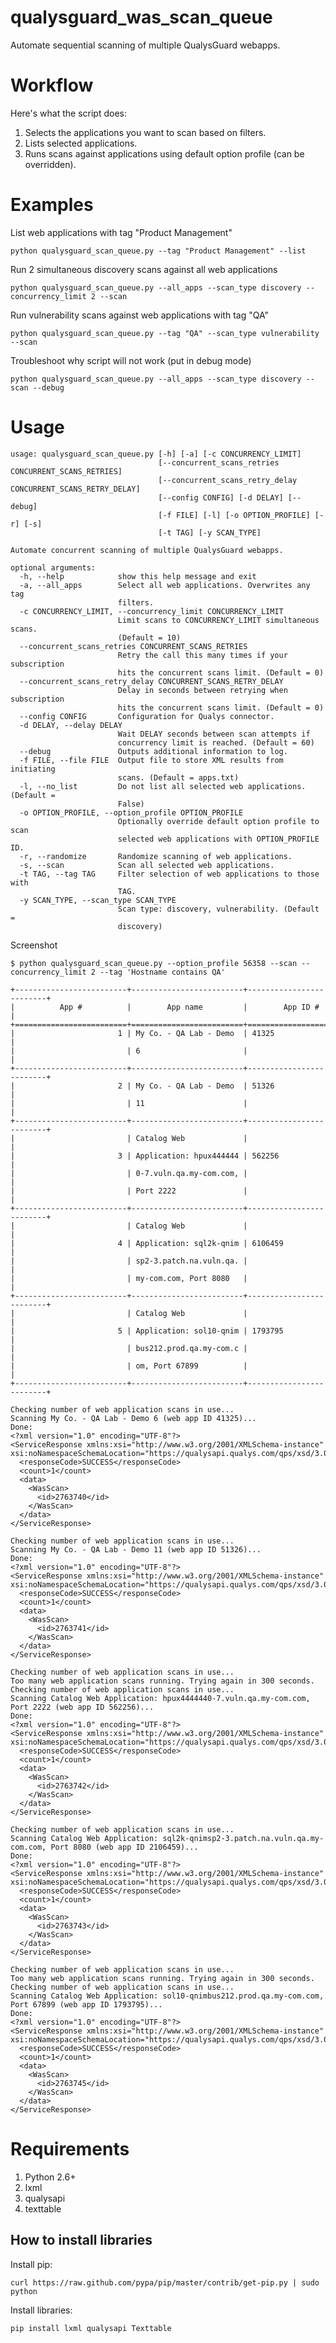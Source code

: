 qualysguard_was_scan_queue
==========================

Automate sequential scanning of multiple QualysGuard webapps.

Workflow
========

Here's what the script does:

1. Selects the applications you want to scan based on filters.
2. Lists selected applications.
3. Runs scans against applications using default option profile (can be overridden).

Examples
========
List web applications with tag "Product Management"

    python qualysguard_scan_queue.py --tag "Product Management" --list

Run 2 simultaneous discovery scans against all web applications

    python qualysguard_scan_queue.py --all_apps --scan_type discovery --concurrency_limit 2 --scan

Run vulnerability scans against web applications with tag "QA"

    python qualysguard_scan_queue.py --tag "QA" --scan_type vulnerability --scan

Troubleshoot why script will not work (put in debug mode)

    python qualysguard_scan_queue.py --all_apps --scan_type discovery --scan --debug

Usage
=====

    usage: qualysguard_scan_queue.py [-h] [-a] [-c CONCURRENCY_LIMIT]
                                     [--concurrent_scans_retries CONCURRENT_SCANS_RETRIES]
                                     [--concurrent_scans_retry_delay CONCURRENT_SCANS_RETRY_DELAY]
                                     [--config CONFIG] [-d DELAY] [--debug]
                                     [-f FILE] [-l] [-o OPTION_PROFILE] [-r] [-s]
                                     [-t TAG] [-y SCAN_TYPE]
    
    Automate concurrent scanning of multiple QualysGuard webapps.
    
    optional arguments:
      -h, --help            show this help message and exit
      -a, --all_apps        Select all web applications. Overwrites any tag
                            filters.
      -c CONCURRENCY_LIMIT, --concurrency_limit CONCURRENCY_LIMIT
                            Limit scans to CONCURRENCY_LIMIT simultaneous scans.
                            (Default = 10)
      --concurrent_scans_retries CONCURRENT_SCANS_RETRIES
                            Retry the call this many times if your subscription
                            hits the concurrent scans limit. (Default = 0)
      --concurrent_scans_retry_delay CONCURRENT_SCANS_RETRY_DELAY
                            Delay in seconds between retrying when subscription
                            hits the concurrent scans limit. (Default = 0)
      --config CONFIG       Configuration for Qualys connector.
      -d DELAY, --delay DELAY
                            Wait DELAY seconds between scan attempts if
                            concurrency limit is reached. (Default = 60)
      --debug               Outputs additional information to log.
      -f FILE, --file FILE  Output file to store XML results from initiating
                            scans. (Default = apps.txt)
      -l, --no_list         Do not list all selected web applications. (Default =
                            False)
      -o OPTION_PROFILE, --option_profile OPTION_PROFILE
                            Optionally override default option profile to scan
                            selected web applications with OPTION_PROFILE ID.
      -r, --randomize       Randomize scanning of web applications.
      -s, --scan            Scan all selected web applications.
      -t TAG, --tag TAG     Filter selection of web applications to those with
                            TAG.
      -y SCAN_TYPE, --scan_type SCAN_TYPE
                            Scan type: discovery, vulnerability. (Default =
                            discovery)

Screenshot

    $ python qualysguard_scan_queue.py --option_profile 56358 --scan --concurrency_limit 2 --tag 'Hostname contains QA'
    
    +-------------------------+-------------------------+-------------------------+
    |          App #          |        App name         |        App ID #         |
    +=========================+=========================+=========================+
    |                       1 | My Co. - QA Lab - Demo  | 41325                   |
    |                         | 6                       |                         |
    +-------------------------+-------------------------+-------------------------+
    |                       2 | My Co. - QA Lab - Demo  | 51326                   |
    |                         | 11                      |                         |
    +-------------------------+-------------------------+-------------------------+
    |                         | Catalog Web             |                         |
    |                       3 | Application: hpux444444 | 562256                  |
    |                         | 0-7.vuln.qa.my-com.com, |                         |
    |                         | Port 2222               |                         |
    +-------------------------+-------------------------+-------------------------+
    |                         | Catalog Web             |                         |
    |                       4 | Application: sql2k-qnim | 6106459                 |
    |                         | sp2-3.patch.na.vuln.qa. |                         |
    |                         | my-com.com, Port 8080   |                         |
    +-------------------------+-------------------------+-------------------------+
    |                         | Catalog Web             |                         |
    |                       5 | Application: sol10-qnim | 1793795                 |
    |                         | bus212.prod.qa.my-com.c |                         |
    |                         | om, Port 67899          |                         |
    +-------------------------+-------------------------+-------------------------+
    
    Checking number of web application scans in use...
    Scanning My Co. - QA Lab - Demo 6 (web app ID 41325)...
    Done:
    <?xml version="1.0" encoding="UTF-8"?>
    <ServiceResponse xmlns:xsi="http://www.w3.org/2001/XMLSchema-instance" xsi:noNamespaceSchemaLocation="https://qualysapi.qualys.com/qps/xsd/3.0/was/wasscan.xsd">
      <responseCode>SUCCESS</responseCode>
      <count>1</count>
      <data>
        <WasScan>
          <id>2763740</id>
        </WasScan>
      </data>
    </ServiceResponse>
    
    Checking number of web application scans in use...
    Scanning My Co. - QA Lab - Demo 11 (web app ID 51326)...
    Done:
    <?xml version="1.0" encoding="UTF-8"?>
    <ServiceResponse xmlns:xsi="http://www.w3.org/2001/XMLSchema-instance" xsi:noNamespaceSchemaLocation="https://qualysapi.qualys.com/qps/xsd/3.0/was/wasscan.xsd">
      <responseCode>SUCCESS</responseCode>
      <count>1</count>
      <data>
        <WasScan>
          <id>2763741</id>
        </WasScan>
      </data>
    </ServiceResponse>
    
    Checking number of web application scans in use...
    Too many web application scans running. Trying again in 300 seconds.
    Checking number of web application scans in use...
    Scanning Catalog Web Application: hpux4444440-7.vuln.qa.my-com.com, Port 2222 (web app ID 562256)...
    Done:
    <?xml version="1.0" encoding="UTF-8"?>
    <ServiceResponse xmlns:xsi="http://www.w3.org/2001/XMLSchema-instance" xsi:noNamespaceSchemaLocation="https://qualysapi.qualys.com/qps/xsd/3.0/was/wasscan.xsd">
      <responseCode>SUCCESS</responseCode>
      <count>1</count>
      <data>
        <WasScan>
          <id>2763742</id>
        </WasScan>
      </data>
    </ServiceResponse>
    
    Checking number of web application scans in use...
    Scanning Catalog Web Application: sql2k-qnimsp2-3.patch.na.vuln.qa.my-com.com, Port 8080 (web app ID 2106459)...
    Done:
    <?xml version="1.0" encoding="UTF-8"?>
    <ServiceResponse xmlns:xsi="http://www.w3.org/2001/XMLSchema-instance" xsi:noNamespaceSchemaLocation="https://qualysapi.qualys.com/qps/xsd/3.0/was/wasscan.xsd">
      <responseCode>SUCCESS</responseCode>
      <count>1</count>
      <data>
        <WasScan>
          <id>2763743</id>
        </WasScan>
      </data>
    </ServiceResponse>
    
    Checking number of web application scans in use...
    Too many web application scans running. Trying again in 300 seconds.
    Checking number of web application scans in use...
    Scanning Catalog Web Application: sol10-qnimbus212.prod.qa.my-com.com, Port 67899 (web app ID 1793795)...
    Done:
    <?xml version="1.0" encoding="UTF-8"?>
    <ServiceResponse xmlns:xsi="http://www.w3.org/2001/XMLSchema-instance" xsi:noNamespaceSchemaLocation="https://qualysapi.qualys.com/qps/xsd/3.0/was/wasscan.xsd">
      <responseCode>SUCCESS</responseCode>
      <count>1</count>
      <data>
        <WasScan>
          <id>2763745</id>
        </WasScan>
      </data>
    </ServiceResponse>


Requirements
============

1. Python 2.6+
2. lxml
3. qualysapi
4. texttable

How to install libraries
------------------------

Install pip:

    curl https://raw.github.com/pypa/pip/master/contrib/get-pip.py | sudo python

Install libraries:

    pip install lxml qualysapi Texttable
